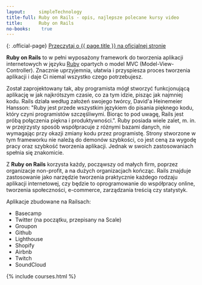 ```yaml
---
layout:     simpleTechnology
title-full: Ruby on Rails - opis, najlepsze polecane kursy video
title:      Ruby on Rails
no-books:    true
---
```


{: .official-page}
[Przeczytaj o {{ page.title }} na oficjalnej stronie](https://rubyonrails.org/)

**Ruby on Rails** to w pełni wyposażony framework do tworzenia aplikacji internetowych w języku [Ruby](/technologie/ruby) opartych o model MVC (Model-View-Controller). Znacznie uprzyjemnia, ułatwia i przyspiesza proces tworzenia aplikacji i daje Ci niemal wszystko czego potrzebujesz.

Został zaprojektowany tak, aby programista mógł stworzyć funkcjonującą aplikację w jak najkrótszym czasie, co za tym idzie, pisząc jak najmniej kodu. Rails działa według założeń swojego twórcy, David'a Heinemeier Hansson: "Ruby jest przede wszystkim językiem do pisania pięknego kodu, który czyni programistów szczęśliwymi. Biorąc to pod uwagę, Rails jest próbą połączenia piękna i produktywności.". Ruby posiada wiele zalet, m. in. w przejrzysty sposób współpracuje z różnymi bazami danych, nie wymagając przy okazji zmiany kodu przez programistę. Strony stworzone w tym frameworku nie należą do demonów szybkości, co jest ceną za wygodę pracy oraz szybkość tworzenia aplikacji. Jednak w swoich zastosowaniach spełnia się znakomicie.

Z **Ruby on Rails** korzysta każdy, począwszy od małych firm, poprzez organizacje non-profit, a na dużych organizacjach kończąc. Rails znajduje zastosowanie jako narzędzie tworzenia praktycznie każdego rodzaju aplikacji internetowej, czy będzie to oprogramowanie do współpracy online, tworzenia społeczności, e-commerce, zarządzania treścią czy statystyk.

Aplikacje zbudowane na Railsach:
- Basecamp
- Twitter (na początku, przepisany na Scale)
- Groupon
- Github
- Lighthouse
- Shopify
- Airbnb
- Twitch
- SoundCloud

{% include courses.html %}
